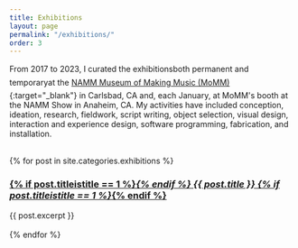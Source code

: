 ```yaml
---
title: Exhibitions
layout: page
permalink: "/exhibitions/"
order: 3
---
```


From 2017 to 2023, I curated the exhibitions&#151;both permanent and temporary&#151;at the [NAMM Museum of Making Music (MoMM)](https://www.museumofmakingmusic.org){:target="_blank"} in Carlsbad, CA and, each January, at MoMM's booth at the NAMM Show in Anaheim, CA. My activities have included conception, ideation, research, fieldwork, script writing, object selection, visual design, interaction and experience design, software programming, fabrication, and installation.
<br/><br/>
<div>
{% for post in site.categories.exhibitions %}
    <div>
        <a href="{{ post.url }}"><h3>
        {% if post.titleistitle == 1 %}<em>{% endif %}
        {{ post.title }}
        {% if post.titleistitle == 1 %}</em>{% endif %}
        </h3></a>
        {{ post.excerpt }}
    </div>
    <br>
{% endfor %}
</div>
